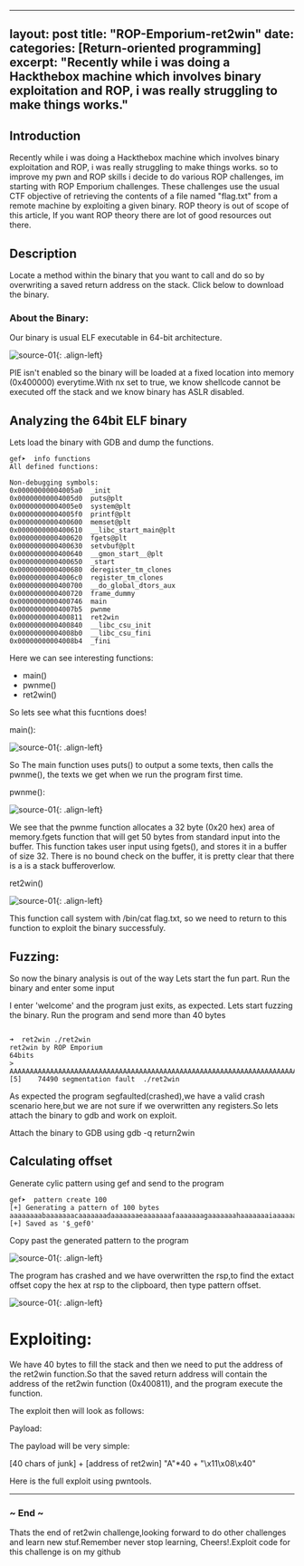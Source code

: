 
---
layout: post
title:  "ROP-Emporium-ret2win"
date:  
categories: [Return-oriented programming]
excerpt: "Recently while i was doing a Hackthebox machine which involves binary exploitation and ROP, i was really struggling to make things works."
---

## Introduction
Recently while i was doing a Hackthebox machine which involves binary exploitation and ROP, i was really struggling to make things works. so to improve my pwn and ROP skills i decide to do various ROP challenges, im starting with ROP Emporium challenges. These challenges use the usual CTF objective of retrieving the contents of a file named "flag.txt" from a remote machine by exploiting a given binary.
ROP theory is out of scope of this article, If you want ROP theory there are lot of good resources out there.

## Description 
Locate a method within the binary that you want to call and do so by overwriting a saved return address on the stack.
Click below to download the binary. 

### About the Binary:
Our binary is usual ELF executable in 64-bit architecture. 

![source-01](/img/Screenshot_2020-05-09_11-12-06.png){: .align-left}


PIE isn't enabled so the binary will be loaded at a fixed location into memory (0x400000) everytime.With nx set to true, we know shellcode cannot be executed off the stack and we know binary has ASLR disabled.

## Analyzing the 64bit ELF binary
Lets load the binary with GDB and dump the functions.
```
gef➤  info functions
All defined functions:

Non-debugging symbols:
0x00000000004005a0  _init
0x00000000004005d0  puts@plt
0x00000000004005e0  system@plt
0x00000000004005f0  printf@plt
0x0000000000400600  memset@plt
0x0000000000400610  __libc_start_main@plt
0x0000000000400620  fgets@plt
0x0000000000400630  setvbuf@plt
0x0000000000400640  __gmon_start__@plt
0x0000000000400650  _start
0x0000000000400680  deregister_tm_clones
0x00000000004006c0  register_tm_clones
0x0000000000400700  __do_global_dtors_aux
0x0000000000400720  frame_dummy
0x0000000000400746  main
0x00000000004007b5  pwnme
0x0000000000400811  ret2win
0x0000000000400840  __libc_csu_init
0x00000000004008b0  __libc_csu_fini
0x00000000004008b4  _fini
```
Here we can see interesting functions:
- main()
- pwnme()
- ret2win()

So lets see what this fucntions does!

main():


![source-01](/img/Screenshot_2020-05-09_11-15-15.png){: .align-left}


So The main function  uses puts() to output a some texts, then calls the pwnme(), the texts we get when we run the program first time.


pwnme():


![source-01](/img/Screenshot_2020-05-09_11-16-18.png){: .align-left}


We see that the pwnme function allocates a 32 byte (0x20 hex) area of memory.fgets function that will get 50 bytes from standard input into the buffer.
This function takes user input using fgets(), and stores it in a  buffer of size 32. There is no bound check on the buffer, it is pretty clear that there is a is a stack bufferoverlow.


ret2win()


![source-01](/img/Screenshot_2020-05-09_11-17-39.png){: .align-left}


This function call system with /bin/cat flag.txt, so we need to return to this function to exploit the binary successfuly. 


## Fuzzing:
So now the binary analysis is out of the way Lets start the fun part.
Run the binary and enter some input

I enter 'welcome' and the program just exits, as expected. Lets start fuzzing the binary.
Run the program and send more than 40 bytes
```

➜  ret2win ./ret2win      
ret2win by ROP Emporium
64bits
> AAAAAAAAAAAAAAAAAAAAAAAAAAAAAAAAAAAAAAAAAAAAAAAAAAAAAAAAAAAAAAAAAAAAAAAAAAAAAAAAAAAAAAAAAAAAAAAAAAAAAAAAAAAAAAAAAAAAAAAAAAAAAAAAAAAAAAAAAAAAAAAAAAAAAAAAAAAAAAAAAAAAAAAAAAAAAAAAAAAAAAAAAAAAAAAAAAAAAAAAAAAAAAAAAAAAAAAAAAAAAAAAAAAAAAAAAAAAAAAAAAAAAAAAAAAAaa
[5]    74490 segmentation fault  ./ret2win

```
As expected the program segfaulted(crashed),we have a valid crash scenario here,but we are not sure if we overwritten any registers.So lets attach the binary to gdb and work on exploit.

Attach the binary to GDB using gdb -q return2win

## Calculating offset
Generate cylic pattern using gef and send to the program
```
gef➤  pattern create 100
[+] Generating a pattern of 100 bytes
aaaaaaaabaaaaaaacaaaaaaadaaaaaaaeaaaaaaafaaaaaaagaaaaaaahaaaaaaaiaaaaaaajaaaaaaakaaaaaaalaaaaaaamaaa
[+] Saved as '$_gef0'
```
Copy past the generated pattern to the program


![source-01](/img/Screenshot_2020-05-09_11-20-57.png){: .align-left}


The program has crashed and we have overwritten the rsp,to find the extact offset copy the hex at rsp to the clipboard, then type pattern offset.


![source-01](/img/Screenshot_2020-05-09_11-23-21.png){: .align-left}


# Exploiting:

We have 40 bytes to fill the stack and then we need to put the address of the ret2win function.So that the saved return address will contain the address of the ret2win function (0x400811), and the program  execute the function.

The exploit then will look as follows:

Payload:

The payload will be very simple:

[40 chars of junk] + [address of ret2win]
"A"*40             + "\x11\x08\x40"


Here is the full exploit using pwntools.


----
### ~ End ~
Thats the end of ret2win challenge,looking forward to do other challenges and learn new stuf.Remember never stop learning, Cheers!.Exploit code for this challenge is on my github 



